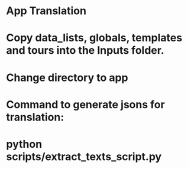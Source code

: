 # App Translation

# Copy data_lists, globals, templates and tours into the Inputs folder. 

# Change directory to app

# Command to generate jsons for translation:
# python scripts/extract_texts_script.py

